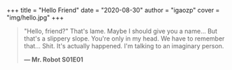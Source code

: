 +++
title = "Hello Friend"
date = "2020-08-30"
author = "igaozp"
cover = "img/hello.jpg"
+++

> "Hello, friend?" That's lame.
> Maybe I should give you a name...
> But that's a slippery slope.
> You're only in my head.
> We have to remember that...
> Shit.
> It's actually happened.
> I'm talking to an imaginary person.
>
> **— Mr. Robot S01E01**


